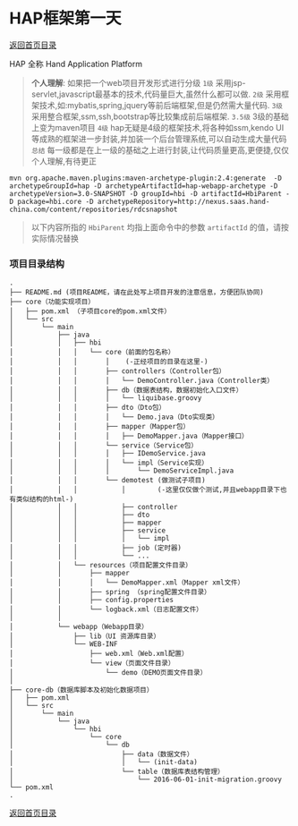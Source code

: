 # HAP框架第一天

[返回首页目录](../README.md)

HAP 全称 Hand Application Platform
> __个人理解__: 如果把一个web项目开发形式进行分级
> `1级`   采用jsp-servlet,javascript最基本的技术,代码量巨大,虽然什么都可以做.
> `2级`   采用框架技术,如:mybatis,spring,jquery等前后端框架,但是仍然需大量代码.
> `3级`   采用整合框架,ssm,ssh,bootstrap等比较集成前后端框架.
> `3.5级` 3级的基础上变为maven项目
> `4级`   hap无疑是4级的框架技术,将各种如ssm,kendo UI等成熟的框架进一步封装,并加装一个后台管理系统,可以自动生成大量代码
> `总结`  每一级都是在上一级的基础之上进行封装,让代码质量更高,更便捷,仅仅个人理解,有待更正

```
mvn org.apache.maven.plugins:maven-archetype-plugin:2.4:generate  -D archetypeGroupId=hap -D archetypeArtifactId=hap-webapp-archetype -D archetypeVersion=3.0-SNAPSHOT -D groupId=hbi -D artifactId=HbiParent -D package=hbi.core -D archetypeRepository=http://nexus.saas.hand-china.com/content/repositories/rdcsnapshot
```
> 以下内容所指的 `HbiParent` 均指上面命令中的参数 `artifactId` 的值，请按实际情况替换

### 项目目录结构
```
.
├── README.md (项目README，请在此处写上项目开发的注意信息，方便团队协同)
├── core（功能实现项目）
│   ├── pom.xml （子项目core的pom.xml文件）
│   └── src
│       └── main
│           ├── java
│           │   ├── hbi
│           │   │   └── core（前面的包名称）
│           │   │       │    (-正经项目的目录在这里-)
│           │   │       ├── controllers（Controller包）
│           │   │       │   └── DemoController.java（Controller类）
│           │   │       ├── db（数据表结构，数据初始化入口文件）
│           │   │       │   └── liquibase.groovy
│           │   │       ├── dto（Dto包）
│           │   │       │   └── Demo.java（Dto实现类）
│           │   │       ├── mapper（Mapper包）
│           │   │       │   ├── DemoMapper.java（Mapper接口）
│           │   │       └── service（Service包）
│           │   │       │   ├── IDemoService.java
│           │   │       │   └── impl（Service实现）
│           │   │       │       └── DemoServiceImpl.java
│           │   │       └── demotest (做测试子项目)
│           │   │           │        (-这里仅仅做个测试,并且webapp目录下也有类似结构的html-)
│           │   │           ├── controller
│           │   │           ├── dto
│           │   │           ├── mapper
│           │   │           ├── service
│           │   │           │   └── impl 
│           │   │           ├── job (定时器)
│           │   │           └── ...
│           │   └── resources（项目配置文件目录）
│           │       ├── mapper
│           │       │   └── DemoMapper.xml（Mapper xml文件）
│           │       ├── spring （spring配置文件目录）
│           │       ├── config.properties
│           │       └── logback.xml（日志配置文件）
│           │
│           └── webapp（Webapp目录）
│               ├── lib（UI 资源库目录）
│               └── WEB-INF
│                   ├── web.xml（Web.xml配置）
│                   └── view（页面文件目录）
│                       └── demo（DEMO页面文件目录）
│
├── core-db（数据库脚本及初始化数据项目）
│   ├── pom.xml
│   └── src
│       └── main
│           └── java
│               └── hbi
│                   └── core
│                       └── db
│                           ├── data（数据文件）
│                           │   └── (init-data)
│                           └── table（数据库表结构管理）
│                               └── 2016-06-01-init-migration.groovy
└── pom.xml
.
```

[返回首页目录](../README.md)